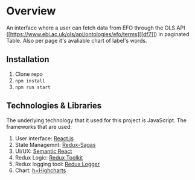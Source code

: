 # Overview

An interface where a user can fetch data from EFO through the OLS API ([https://www.ebi.ac.uk/ols/api/ontologies/efo/terms][[df7]]) in paginated Table.
Also per page it's avaliable chart of label's words.

## Installation
1. Clone repo
2. ``` npm install  ```
3. ```npm run start ```

## Technologies & Libraries

The underlying technology that it used for this project is JavaScript. The frameworks that are used:

1. User interface: [React.js][df1]
2. State Managemnt: [Redux-Sagas][df2]
3. UI/UX: [Semantic React][df3]
4. Redux Logic: [Redux Toolkit][df4]
5. Redux logging tool: [Redux Logger][df5]
6. Chart: [h=Highcharts][df6]









[df1]: <https://reactjs.org/>
[df2]: <https://redux-saga.js.org/>
[df3]: <https://react.semantic-ui.com/>
[df4]: <https://redux-toolkit.js.org/>
[df5]: <https://github.com/LogRocket/redux-logger#readme>
[df6]: <https://www.highcharts.com/demo/bar-basic>
[df7]: <https://www.ebi.ac.uk/ols/api/ontologies/efo/terms>


